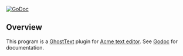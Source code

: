 [![GoDoc](https://godoc.org/github.com/fhs/Ghost?status.svg)](https://godoc.org/github.com/fhs/Ghost)

## Overview

This program is a
[GhostText](https://github.com/GhostText/GhostTex) plugin for [Acme
text editor](https://en.wikipedia.org/wiki/Acme_(text_editor)). See
[Godoc](https://godoc.org/github.com/fhs/Ghost) for documentation.
